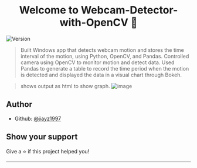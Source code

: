 <h1 align="center">Welcome to Webcam-Detector-with-OpenCV 👋</h1>
<p>
  <img alt="Version" src="https://img.shields.io/badge/version-1-blue.svg?cacheSeconds=2592000" />
</p>

> Built Windows app that detects webcam motion and stores the time interval of the motion, using Python, OpenCV, and Pandas.
> Controlled camera using OpenCV to monitor motion and detect data.
> Used Pandas to generate a table to record the time period when the motion is detected and displayed the data in a visual chart through Bokeh.

> shows output as html to show graph.
> ![image](https://user-images.githubusercontent.com/58965055/110059307-f871a900-7d31-11eb-8cd3-429f73ce357f.png)


## Author

* Github: [@jiayz1997](https://github.com/jiayz1997)

## Show your support

Give a ⭐️ if this project helped you!

***

